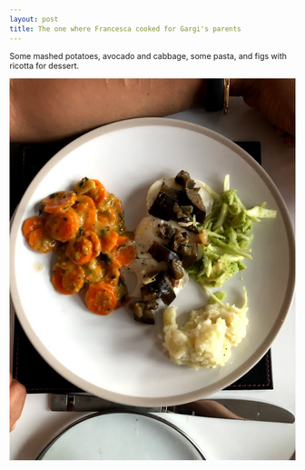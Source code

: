 ```yaml
---
layout: post
title: The one where Francesca cooked for Gargi's parents
---
```


Some mashed potatoes, avocado and cabbage, some pasta, and figs with ricotta for dessert.

![Fran food](/images/fran_food.jpg)

